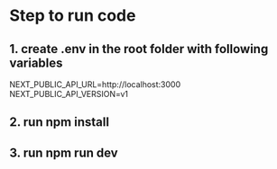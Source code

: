 # Step to run code

## 1. create .env in the root folder with following variables
NEXT_PUBLIC_API_URL=http://localhost:3000
NEXT_PUBLIC_API_VERSION=v1
## 2. run npm install
## 3. run npm run dev
 
